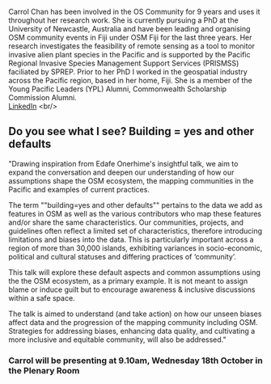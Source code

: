 Carrol Chan has been involved in the OS Community for 9 years and uses it throughout her research work. She is currently pursuing a PhD at the University of Newcastle, Australia and have been leading and organising OSM community events in Fiji under OSM Fiji for the last three years. Her research investigates the feasibility of remote sensing as a tool to monitor invasive alien plant species in the Pacific and is supported by the Pacific Regional Invasive Species Management Support Services (PRISMSS) faciliated by SPREP. Prior to her PhD I worked in the geospatial industry across the Pacific region, based in her home, Fiji. She is a member of the Young Pacific Leaders (YPL) Alumni, Commonwealth Scholarship Commission Alumni.
 <br/>
[LinkedIn]([https://www.linkedin.com/in/moka-apiti-b4ab38a/](https://www.linkedin.com/in/carrol-chan-2303/)) <br/>
## Do you see what I see? Building = yes and other defaults <br/>
"Drawing inspiration from Edafe Onerhime's insightful talk, we aim to expand the conversation and deepen our understanding of how our assumptions shape the OSM ecosystem, the mapping communities in the Pacific and examples of current practices.

The term ""building=yes and other defaults"" pertains to the data we add as features in OSM as well as the various contributors who map these features and/or share the same characteristics. Our communities, projects, and guidelines often reflect a limited set of characteristics, therefore introducing limitations and biases into the data. This is particularly important across a region of more than 30,000 islands, exhibiting variances in socio-economic, political and cultural statuses and differing practices of ‘community’.

This talk will explore these default aspects and common assumptions using the the OSM ecosystem, as a primary example. It is not meant to assign blame or induce guilt but to encourage awareness & inclusive discussions within a safe space.

The talk is aimed to understand (and take action) on how our unseen biases affect data and the progression of the mapping community including OSM. Strategies for addressing biases, enhancing data quality, and cultivating a more inclusive and equitable community, will also be addressed."  <br/>
### Carrol will be presenting at 9.10am, Wednesday 18th October in the Plenary Room
<br/>
